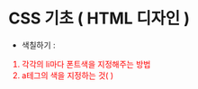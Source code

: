 # CSS 기초 ( HTML 디자인 )
- 색칠하기 :<font color="red">
1. 각각의 li마다 폰트색을 지정해주는 방법
2. a테그의 색을 지정하는 것( <style> a { color= black } </style> )
